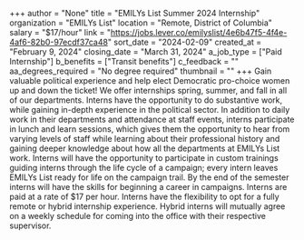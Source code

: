 +++
author = "None"
title = "EMILYs List Summer 2024 Internship"
organization = "EMILYs List"
location = "Remote, District of Columbia"
salary = "$17/hour"
link = "https://jobs.lever.co/emilyslist/4e6b47f5-4f4e-4af6-82b0-97ecdf37ca48"
sort_date = "2024-02-09"
created_at = "February 9, 2024"
closing_date = "March 31, 2024"
a_job_type = ["Paid Internship"]
b_benefits = ["Transit benefits"]
c_feedback = ""
aa_degrees_required = "No degree required"
thumbnail = ""
+++
Gain valuable political experience and help elect Democratic pro-choice women up and down the ticket! We offer internships spring, summer, and fall in all of our departments. Interns have the opportunity to do substantive work, while gaining in-depth experience in the political sector. In addition to daily work in their departments and attendance at staff events, interns participate in lunch and learn sessions, which gives them the opportunity to hear from varying levels of staff while learning about their professional history and gaining deeper knowledge about how all the departments at EMILYs List work. Interns will have the opportunity to participate in custom trainings guiding interns through the life cycle of a campaign; every intern leaves EMILYs List ready for life on the campaign trail. By the end of the semester interns will have the skills for beginning a career in campaigns. Interns are paid at a rate of $17 per hour. Interns have the flexibility to opt for a fully remote or hybrid internship experience. Hybrid interns will mutually agree on a weekly schedule for coming into the office with their respective supervisor.